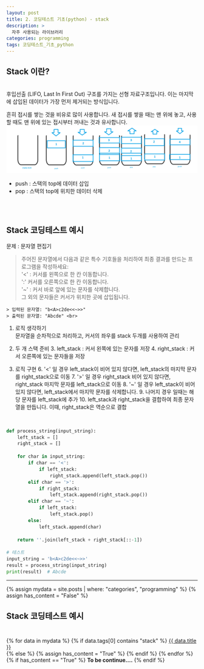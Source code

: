 ```yaml
---
layout: post
title: 2. 코딩테스트 기초(python) - stack
description: >
  자주 사용되는 라이브러리
categories: programming
tags: 코딩테스트_기초_python
---
```


<h2>
    <span class = "jjw_h2_style"> Stack 이란? </span>
</h2>
<br>
후입선출 (LIFO, Last In First Out) 구조를 가지는 선형 자료구조입니다. 이는 마지막에 삽입된 데이터가 가장 먼저 제거되는 방식입니다. <br>

흔히 접시를 쌓는 것을 비유로 많이 사용합니다. 새 접시를 쌓을 때는 맨 위에 놓고, 사용할 때도 맨 위에 있는 접시부터 꺼내는 것과 유사합니다.
![Xixia](/assets/images/programming/20240827stack1.png)
<br>

* push : 스택의 top에 데이터 삽입
* pop : 스택의 top에 위치한 데이터 삭제

<br><br>

<h2>
    <span class = "jjw_h2_style"> Stack 코딩테스트 예시 </span>
</h2>

문제 : 문자열 편집기
> 주어진 문자열에서 다음과 같은 특수 기호들을 처리하여 최종 결과를 만드는 프로그램을 작성하세요: <br>
> '<' : 커서를 왼쪽으로 한 칸 이동합니다.  <br>
> ':' 커서를 오른쪽으로 한 칸 이동합니다. <br>
> '~' : 커서 바로 앞에 있는 문자를 삭제합니다. <br>
> 그 외의 문자들은 커서가 위치한 곳에 삽입됩니다. <br>

~~~
> 입력된 문자열: "b<A>c2de<<~>>" 
> 출력된 문자열: "Abcde" <br>
~~~

1. 로직 생각하기 <br>
문자열을 순차적으로 처리하고, 커서의 좌우를 stack 두개를 사용하여 관리 

2. 두 개 스택 준비
   3. left_stack : 커서 왼쪽에 있는 문자를 저장
   4. right_stack : 커서 오른쪽에 있는 문자들을 저장

3. 로직 구현
   6. '<' 일 경우 left_stack이 비어 있지 않다면, left_stack의 마지막 문자를 right_stack으로 이동
   7. '>' 일 경우 right_stack 비어 있지 않다면, right_stack 마지막 문자를 left_stack으로 이동
   8. '~' 일 경우 left_stack이 비어 있지 않다면, left_stack에서 마지막 문자를 삭제합니다.
   9. 나머지 경우 일때는 해당 문자를 left_stack에 추가
   10. left_stack과 right_stack을 결합하여 최종 문자열을 만듭니다. 이때, right_stack은 역순으로 결합 

<br>

~~~python
def process_string(input_string):
    left_stack = []
    right_stack = []
    
    for char in input_string:
        if char == '<':
            if left_stack:
                right_stack.append(left_stack.pop())
        elif char == '>':
            if right_stack:
                left_stack.append(right_stack.pop())
        elif char == '~':
            if left_stack:
                left_stack.pop()
        else:
            left_stack.append(char)
    
    return ''.join(left_stack + right_stack[::-1])

# 테스트
input_string = 'b<A>c2de<<~>>'
result = process_string(input_string)
print(result)  # Abcde
~~~  

<hr>
<div>
    {% assign mydata = site.posts | where: "categories", "programming" %}
    {% assign has_content = "False" %}
      <h2>
    <span class = "jjw_h2_style"> Stack 코딩테스트 예시 </span> <br><br>
      </h2>
      {% for data in mydata %}
         {% if data.tags[0] contains "stack" %}
            <a href="{{ site.baseurl}}{{ data.url }}">{{ data.title }}</a> <br>
         {% else %}
            {% assign has_content = "True" %}
      {% endif %}
    {% endfor %}
</div>
<div>
{% if has_content == "True" %}
  <b>To be continue....</b> 
{% endif %}
</div>

















